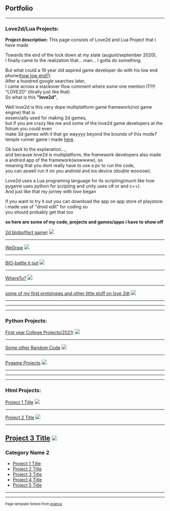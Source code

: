## Portfolio

---

### Love2d/Lua Projects: 

**Project description:**  This page consists of Love2d and Lua Project that i have made  


Towards the end of the lock down at my state (august/september 2020),  
I finally came to the realization that... man... I gotta do something.  

But what could a 16 year old aspired game developer do with his low end phone([how low end?](/myPhoneSpec)).  
After a hundred google searches later,  
I came across a stackover flow comment where some one mention IT!!!! "LOVE2D" (litrally just like that)   
So what is this **"love2d"**,  

Well love2d is this very dope multiplatform game framework(not game engine) that is  
essencially used for making 2d games,  
but if you are crazy like me and some of the love2d game developers at the folrum you could even  
make 3d games with it that go wayyyy beyond the bounds of this mode7 temple runner game i made [here]().  

Ok back to the explanation...,  
and because love2d is multiplatform, the framework developers also made a andriod app of the framework(wowwww), so  
meaning that you dont really have to use a pc to run the code,  
you can aswell run  it on you android and ios device (double woooow).  


Love2d uses a Lua programing language for its scripting(much like how pygame uses python for scripting and unity uses c# or and c++)  
And just like that my jorney with _love_ began  

if you want to try it out you can download the app on app store of playstore. i made use of "droid edit" for coding so  
you should probably get that too  

**so here are some of my code, projects and games/apps i have to show off**  


[2d blobs(fisrt game)](/2dBlobs_page)
<img src="images/dummy_thumbnail.jpg?raw=true"/>

---
[WeDraw](/pdf/WeDraw_page)
<img src="images/dummy_thumbnail.jpg?raw=true"/>

---
[BIO-battle it out](BIO_page)
<img src="images/dummy_thumbnail.jpg?raw=true"/>

---
[WhereTo?](WhereTo_page)
<img src="images/dummy_thumbnail.jpg?raw=true"/>

---
[some of my first prototypes and other little stuff on love 2dt](http://example.com/)
<img src="images/dummy_thumbnail.jpg?raw=true"/>




---  

---  

---

### Python Projects: 
[First year College Projects(2021)](/sample_page)
<img src="images/dummy_thumbnail.jpg?raw=true"/>

---
[Some other Random Code](/pdf/sample_presentation.pdf)
<img src="images/dummy_thumbnail.jpg?raw=true"/>

---
[Pygame Projects](http://example.com/)
<img src="images/dummy_thumbnail.jpg?raw=true"/>





---  

---  

---

### Html Projects: 
[Project 1 Title](/sample_page)
<img src="images/dummy_thumbnail.jpg?raw=true"/>

---
[Project 2 Title](/pdf/sample_presentation.pdf)
<img src="images/dummy_thumbnail.jpg?raw=true"/>

---
[Project 3 Title](http://example.com/)
<img src="images/dummy_thumbnail.jpg?raw=true"/>
---

### Category Name 2

- [Project 1 Title](http://example.com/)
- [Project 2 Title](http://example.com/)
- [Project 3 Title](http://example.com/)
- [Project 4 Title](http://example.com/)
- [Project 5 Title](http://example.com/)

---




---
<p style="font-size:11px">Page template forked from <a href="https://github.com/evanca/quick-portfolio">evanca</a></p>
<!-- Remove above link if you don't want to attibute -->
